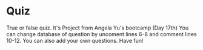 # Quiz
True or false quiz.
It's Project from Angela Yu's bootcamp (Day 17th) You can change database of question by uncoment lines 6-8 and comment lines 10-12. You can also add your own questions. Have fun!
